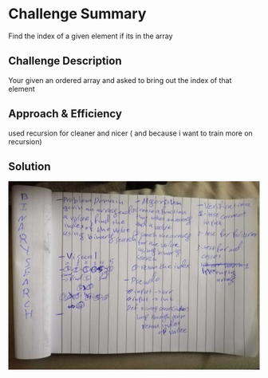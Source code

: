 
# Challenge Summary
Find the index of a given element if its in the array
## Challenge Description
Your given an ordered array and asked to bring out the index of that element

## Approach & Efficiency
used recursion for cleaner and nicer ( and because i want to train more on recursion)
## Solution

![img](../../../assests/binary_serach_tree.jpg)
